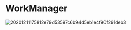 # WorkManager

![20201211175812e79d53597c6b94d5eb1e4f90f291deb3](https://user-images.githubusercontent.com/45007881/143045328-a70fe0b5-3f76-4a7e-99ef-197fb6244a07.gif)
